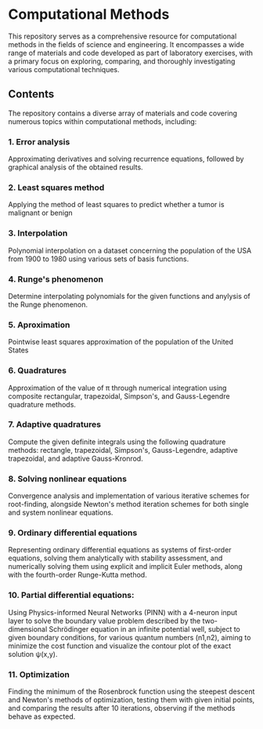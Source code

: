 # Computational Methods

This repository serves as a comprehensive resource for computational methods in the fields of science and engineering. It encompasses a wide range of materials and code developed as part of laboratory exercises, with a primary focus on exploring, comparing, and thoroughly investigating various computational techniques.

## Contents

The repository contains a diverse array of materials and code covering numerous topics within computational methods, including:

### 1. **Error analysis**

Approximating derivatives and solving recurrence equations, followed by graphical analysis of the obtained results.

### 2. **Least squares method**

Applying the method of least squares to predict whether a tumor is malignant or benign

### 3. **Interpolation**

Polynomial interpolation on a dataset concerning the population of the USA from 1900 to 1980 using various sets of basis functions.

### 4. **Runge's phenomenon**

Determine interpolating polynomials for the given functions and anylysis of the Runge phenomenon.

### 5. **Aproximation**

Pointwise least squares approximation of the population of the United States

### 6. **Quadratures**

Approximation of the value of π through numerical integration using composite rectangular, trapezoidal, Simpson's, and Gauss-Legendre quadrature methods.

### 7. **Adaptive quadratures**

Compute the given definite integrals using the following quadrature methods: rectangle, trapezoidal, Simpson's, Gauss-Legendre, adaptive trapezoidal, and adaptive Gauss-Kronrod.

### 8. **Solving nonlinear equations**

Convergence analysis and implementation of various iterative schemes for root-finding, alongside Newton's method iteration schemes for both single and system nonlinear equations.

### 9. **Ordinary differential equations**

Representing ordinary differential equations as systems of first-order equations, solving them analytically with stability assessment, and numerically solving them using explicit and implicit Euler methods, along with the fourth-order Runge-Kutta method.

### 10. **Partial differential equations**:

Using Physics-informed Neural Networks (PINN) with a 4-neuron input layer to solve the boundary value problem described by the two-dimensional Schrödinger equation in an infinite potential well, subject to given boundary conditions, for various quantum numbers (n1,n2), aiming to minimize the cost function and visualize the contour plot of the exact solution ψ(x,y).

### 11. **Optimization**

Finding the minimum of the Rosenbrock function using the steepest descent and Newton's methods of optimization, testing them with given initial points, and comparing the results after 10 iterations, observing if the methods behave as expected.
